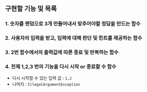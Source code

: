 ## 구현할 기능 및 목록
### 1. 숫자를 랜덤으로 3개 만들어내서 맞추어야할 정답을 만드는 함수
### 2. 사용자의 입력을 받고, 입력에 대해 판단 및 힌트를 제공하는 함수
### 3. 2번 함수에서의 출력값에 따른 종료 및 반복하는 함수
### 4. 전체 1,2,3 번의 기능을 다시 시작 or 종료할 수 함수
- 다시 시작할 수 있는 입력 값 : `1,2`
- 나머지 : `IllegalArgumentException`